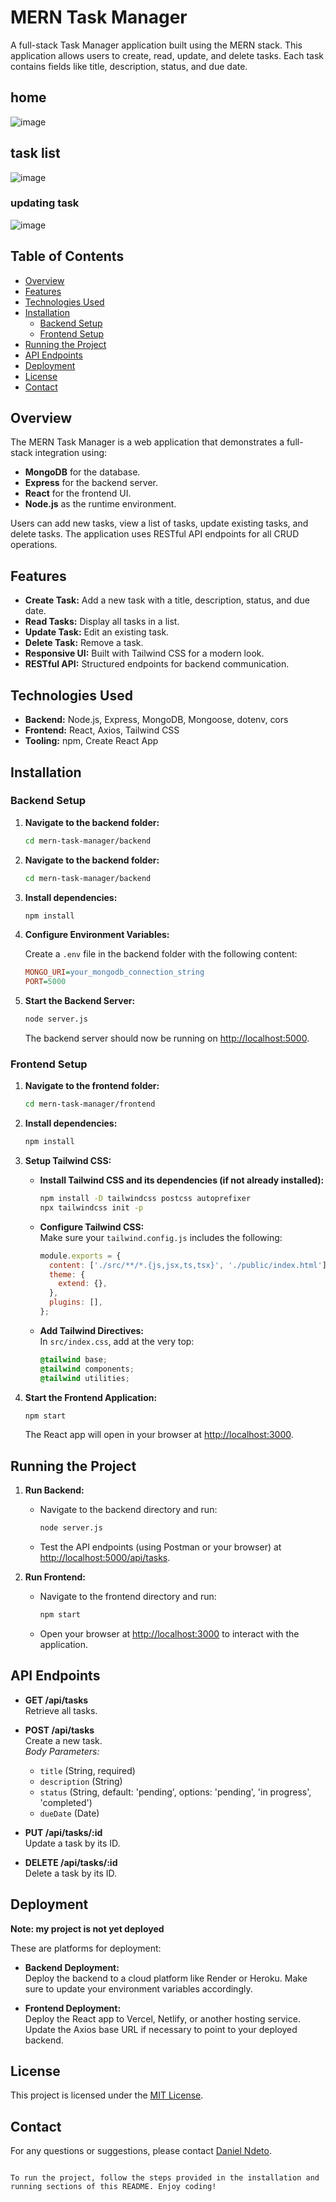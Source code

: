 # MERN Task Manager

A full-stack Task Manager application built using the MERN stack. This application allows users to create, read, update, and delete tasks. Each task contains fields like title, description, status, and due date.

## home

![image](https://github.com/user-attachments/assets/3ca62dd0-f6a1-4c34-a257-06641b77914c)

## task list

![image](https://github.com/user-attachments/assets/f36b0b99-42a0-4630-979f-7642cd021071)

### updating task

![image](https://github.com/user-attachments/assets/235e01eb-d9cc-4ed6-a2a0-2b53e3bda89f)

## Table of Contents

- [Overview](#overview)
- [Features](#features)
- [Technologies Used](#technologies-used)
- [Installation](#installation)
  - [Backend Setup](#backend-setup)
  - [Frontend Setup](#frontend-setup)
- [Running the Project](#running-the-project)
- [API Endpoints](#api-endpoints)
- [Deployment](#deployment)
- [License](#license)
- [Contact](#contact)

## Overview

The MERN Task Manager is a web application that demonstrates a full-stack integration using:
- **MongoDB** for the database.
- **Express** for the backend server.
- **React** for the frontend UI.
- **Node.js** as the runtime environment.

Users can add new tasks, view a list of tasks, update existing tasks, and delete tasks. The application uses RESTful API endpoints for all CRUD operations.

## Features

- **Create Task:** Add a new task with a title, description, status, and due date.
- **Read Tasks:** Display all tasks in a list.
- **Update Task:** Edit an existing task.
- **Delete Task:** Remove a task.
- **Responsive UI:** Built with Tailwind CSS for a modern look.
- **RESTful API:** Structured endpoints for backend communication.

## Technologies Used

- **Backend:** Node.js, Express, MongoDB, Mongoose, dotenv, cors
- **Frontend:** React, Axios, Tailwind CSS
- **Tooling:** npm, Create React App

## Installation

### Backend Setup

1. **Navigate to the backend folder:**
   ```bash
   cd mern-task-manager/backend


1. **Navigate to the backend folder:**
   ```bash
   cd mern-task-manager/backend
   ```

2. **Install dependencies:**
   ```bash
   npm install
   ```

3. **Configure Environment Variables:**

   Create a `.env` file in the backend folder with the following content:
   ```ini
   MONGO_URI=your_mongodb_connection_string
   PORT=5000
   ```

4. **Start the Backend Server:**
   ```bash
   node server.js
   ```
   The backend server should now be running on [http://localhost:5000](http://localhost:5000).

### Frontend Setup

1. **Navigate to the frontend folder:**
   ```bash
   cd mern-task-manager/frontend
   ```

2. **Install dependencies:**
   ```bash
   npm install
   ```

3. **Setup Tailwind CSS:**

   - **Install Tailwind CSS and its dependencies (if not already installed):**
     ```bash
     npm install -D tailwindcss postcss autoprefixer
     npx tailwindcss init -p
     ```
     
   - **Configure Tailwind CSS:**  
     Make sure your `tailwind.config.js` includes the following:
     ```js
     module.exports = {
       content: ['./src/**/*.{js,jsx,ts,tsx}', './public/index.html'],
       theme: {
         extend: {},
       },
       plugins: [],
     };
     ```
     
   - **Add Tailwind Directives:**  
     In `src/index.css`, add at the very top:
     ```css
     @tailwind base;
     @tailwind components;
     @tailwind utilities;
     ```

4. **Start the Frontend Application:**
   ```bash
   npm start
   ```
   The React app will open in your browser at [http://localhost:3000](http://localhost:3000).

## Running the Project

1. **Run Backend:**
   - Navigate to the backend directory and run:
     ```bash
     node server.js
     ```
   - Test the API endpoints (using Postman or your browser) at [http://localhost:5000/api/tasks](http://localhost:5000/api/tasks).

2. **Run Frontend:**
   - Navigate to the frontend directory and run:
     ```bash
     npm start
     ```
   - Open your browser at [http://localhost:3000](http://localhost:3000) to interact with the application.

## API Endpoints

- **GET /api/tasks**  
  Retrieve all tasks.

- **POST /api/tasks**  
  Create a new task.  
  *Body Parameters:*
  - `title` (String, required)
  - `description` (String)
  - `status` (String, default: 'pending', options: 'pending', 'in progress', 'completed')
  - `dueDate` (Date)

- **PUT /api/tasks/:id**  
  Update a task by its ID.

- **DELETE /api/tasks/:id**  
  Delete a task by its ID.

## Deployment

**Note: my project is not yet deployed** 

These are platforms for deployment:

- **Backend Deployment:**  
  Deploy the backend to a cloud platform like Render or Heroku. Make sure to update your environment variables accordingly.

- **Frontend Deployment:**  
  Deploy the React app to Vercel, Netlify, or another hosting service. Update the Axios base URL if necessary to point to your deployed backend.

## License

This project is licensed under the [MIT License](LICENSE).

## Contact

For any questions or suggestions, please contact [Daniel Ndeto](danielndeto222@gmail.com).
```

To run the project, follow the steps provided in the installation and running sections of this README. Enjoy coding!
